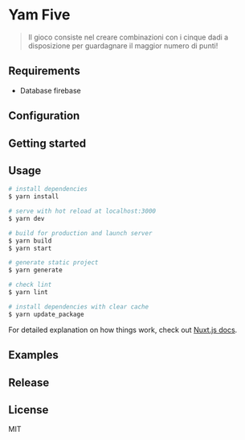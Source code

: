 # Yam Five

> Il gioco consiste nel creare combinazioni con i cinque dadi a disposizione per guardagnare il maggior numero di punti!

## Requirements

- Database firebase

## Configuration

## Getting started

## Usage

```bash
# install dependencies
$ yarn install

# serve with hot reload at localhost:3000
$ yarn dev

# build for production and launch server
$ yarn build
$ yarn start

# generate static project
$ yarn generate

# check lint
$ yarn lint

# install dependencies with clear cache
$ yarn update_package
```

For detailed explanation on how things work, check out [Nuxt.js docs](https://nuxtjs.org).

## Examples

## Release

## License

MIT
